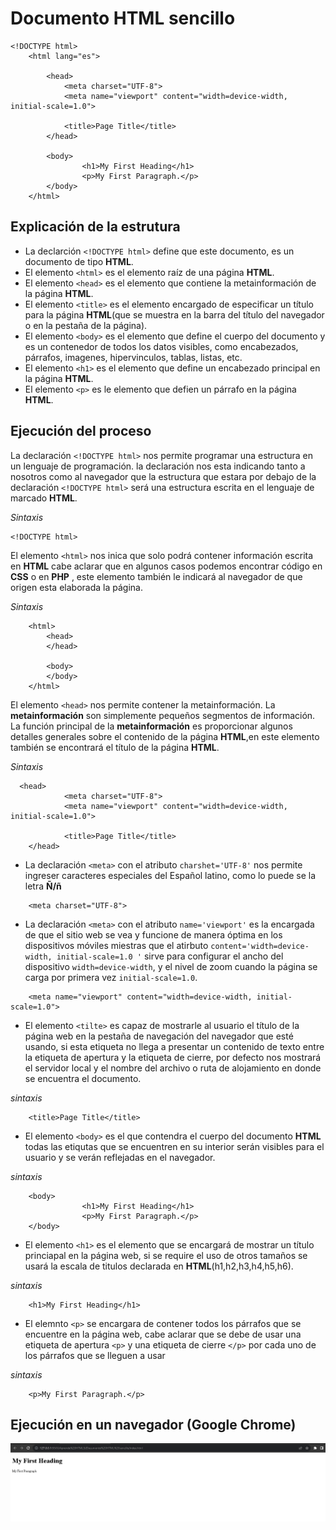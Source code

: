 # Documento HTML sencillo 
~~~
<!DOCTYPE html>
    <html lang="es">

        <head>
            <meta charset="UTF-8">
            <meta name="viewport" content="width=device-width, initial-scale=1.0">
        
            <title>Page Title</title>
        </head>

        <body>
                <h1>My First Heading</h1>
                <p>My First Paragraph.</p>
        </body>
    </html>
~~~
## Explicación de la estrutura
-   La  declarción `<!DOCTYPE html>` define que este documento, es un documento de tipo __HTML__.
-   El elemento `<html>` es el elemento raíz de una página __HTML__.
-   El elemento `<head>` es el elemento que contiene la metainformación de la página __HTML__.
-   El elemento `<title>` es el elemento encargado de especificar un título para la página __HTML__(que se muestra en la barra del título del navegador o en la pestaña de la página).
-   El elemento `<body>` es el elemento que define el cuerpo del documento y es un contenedor de todos los datos visibles, como encabezados, párrafos, imagenes, hipervinculos, tablas, listas, etc.
-   El elemento `<h1>` es el elemento que define un encabezado principal en la página __HTML__.
-   El elemento `<p>` es le elemento que defien un párrafo en la página __HTML__.

## Ejecución del proceso
La declaración `<!DOCTYPE html>` nos permite programar una estructura en un lenguaje de programación. la declaración nos esta indicando tanto a nosotros como al navegador que la estructura que estara por debajo de la declaración `<!DOCTYPE html>` será una estructura escrita en el lenguaje de marcado __HTML__.

_Sintaxis_
~~~
<!DOCTYPE html>
~~~

El elemento `<html>` nos inica que solo podrá contener información escrita en __HTML__ cabe aclarar que en algunos casos podemos encontrar código en __CSS__ o en __PHP__ , este elemento también le indicará al navegador de que origen esta elaborada la página.

_Sintaxis_
~~~
    <html>
        <head>
        </head>

        <body>
        </body>
    </html>
~~~

El elemento `<head>` nos permite contener la metainformación. La __metainformación__ son simplemente pequeños segmentos de información. La función principal de la __metainformación__   es proporcionar algunos detalles generales sobre el contenido de la página __HTML__,en este elemento también se encontrará el título de la página __HTML__.

_Sintaxis_
~~~
  <head>
            <meta charset="UTF-8">
            <meta name="viewport" content="width=device-width, initial-scale=1.0">
        
            <title>Page Title</title>
    </head>
~~~

-   La declaración `<meta>` con el atributo `charshet='UTF-8'` nos permite ingreser caracteres especiales del Español latino, como lo puede se la letra __Ñ/ñ__

~~~
    <meta charset="UTF-8">
~~~

-   La declaración `<meta>` con el atributo `name='viewport'` es la encargada de que el sitio web se vea y funcione de manera óptima en los dispositivos móviles miestras que el atirbuto `content='width=device-width, initial-scale=1.0 '` sirve para configurar el ancho del dispositivo `width=device-width`, y el nivel de zoom cuando la página se carga por primera vez `initial-scale=1.0`.

~~~
    <meta name="viewport" content="width=device-width, initial-scale=1.0">
~~~

-   El elemento `<tilte>` es capaz de mostrarle al usuario el título de la página web en la pestaña de navegación del navegador que esté usando, si esta etiqueta no llega a presentar un contenido de texto entre la etiqueta de apertura y la etiqueta de cierre, por defecto nos mostrará el servidor local y  el nombre del archivo o ruta de alojamiento en donde se encuentra el documento.

_sintaxis_
~~~
    <title>Page Title</title>
~~~

-   El elemento `<body>`  es el que contendra el cuerpo del documento __HTML__ todas las etiqutas que se encuentren en su interior serán visibles para el usuario y se verán reflejadas en el navegador.

_sintaxis_
~~~
    <body>
                <h1>My First Heading</h1>
                <p>My First Paragraph.</p>
    </body>
~~~

-   El elemento `<h1>` es el elemento que se encargará de mostrar un título princiapal en la página web, si se require el uso de otros tamaños se usará la escala de titulos declarada en __HTML__(h1,h2,h3,h4,h5,h6).

_sintaxis_
~~~
    <h1>My First Heading</h1>
~~~

- El elemnto `<p>` se encargara de contener todos los párrafos que se encuentre en la página web, cabe aclarar que se debe de usar una etiqueta de apertura `<p>` y  una etiqueta de cierre `</p>` por cada uno de los párrafos que se lleguen a usar

_sintaxis_
~~~
    <p>My First Paragraph.</p>
~~~

## Ejecución en un navegador (Google Chrome)
![Alt text](image.png)
